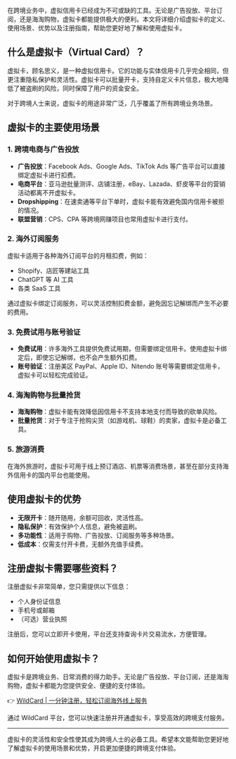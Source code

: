 在跨境业务中，虚拟信用卡已经成为不可或缺的工具。无论是广告投放、平台订阅，还是海淘购物，虚拟卡都能提供极大的便利。本文将详细介绍虚拟卡的定义、使用场景、优势以及注册指南，帮助您更好地了解和使用虚拟卡。

## 什么是虚拟卡（Virtual Card）？

虚拟卡，顾名思义，是一种虚拟信用卡。它的功能与实体信用卡几乎完全相同，但更注重隐私保护和灵活性。虚拟卡可以批量开卡，支持自定义卡片信息，极大地降低了被盗刷的风险，同时保障了用户的资金安全。

对于跨境人士来说，虚拟卡的用途非常广泛，几乎覆盖了所有跨境业务场景。

## 虚拟卡的主要使用场景

### 1. **跨境电商与广告投放**
- **广告投放**：Facebook Ads、Google Ads、TikTok Ads 等广告平台可以直接绑定虚拟卡进行扣费。
- **电商平台**：亚马逊批量测评、店铺注册，eBay、Lazada、虾皮等平台的营销活动都离不开虚拟卡。
- **Dropshipping**：在速卖通等平台下单时，虚拟卡能有效避免国内信用卡被拒的情况。
- **联盟营销**：CPS、CPA 等跨境网赚项目也常用虚拟卡进行支付。

### 2. **海外订阅服务**
虚拟卡适用于各种海外订阅平台的月租扣费，例如：
- Shopify、店匠等建站工具
- ChatGPT 等 AI 工具
- 各类 SaaS 工具

通过虚拟卡绑定订阅服务，可以灵活控制扣费金额，避免因忘记解绑而产生不必要的费用。

### 3. **免费试用与账号验证**
- **免费试用**：许多海外工具提供免费试用期，但需要绑定信用卡。使用虚拟卡绑定后，即使忘记解绑，也不会产生额外扣费。
- **账号验证**：注册美区 PayPal、Apple ID、Nitendo 账号等需要绑定信用卡，虚拟卡可以轻松完成验证。

### 4. **海淘购物与批量抢货**
- **海淘购物**：虚拟卡能有效降低因信用卡不支持本地支付而导致的砍单风险。
- **批量抢货**：对于专注于抢购尖货（如游戏机、球鞋）的卖家，虚拟卡是必备工具。

### 5. **旅游消费**
在海外旅游时，虚拟卡可用于线上预订酒店、机票等消费场景，甚至在部分支持海外信用卡的国内平台也能使用。

## 使用虚拟卡的优势

- **无限开卡**：随开随用，余额可回收，灵活性高。
- **隐私保护**：有效保护个人信息，避免被盗刷。
- **多功能性**：适用于购物、广告投放、订阅服务等多种场景。
- **低成本**：仅需支付开卡费，无额外充值手续费。

## 注册虚拟卡需要哪些资料？

注册虚拟卡非常简单，您只需提供以下信息：
- 个人身份证信息
- 手机号或邮箱
- （可选）营业执照

注册后，您可以立即开卡使用，平台还支持查询卡片交易流水，方便管理。

## 如何开始使用虚拟卡？

虚拟卡是跨境业务、日常消费的得力助手。无论是广告投放、平台订阅，还是海淘购物，虚拟卡都能为您提供安全、便捷的支付体验。

👉 [WildCard | 一分钟注册，轻松订阅海外线上服务](https://bit.ly/bewildcard)

通过 WildCard 平台，您可以快速注册并开通虚拟卡，享受高效的跨境支付服务。

---

虚拟卡的灵活性和安全性使其成为跨境人士的必备工具。希望本文能帮助您更好地了解虚拟卡的使用场景和优势，开启更加便捷的跨境支付体验。